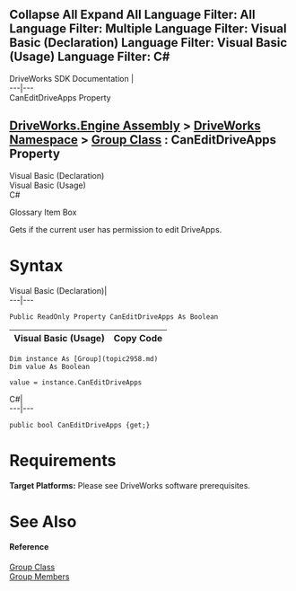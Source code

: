 Collapse All Expand All Language Filter: All  Language Filter: Multiple  Language Filter: Visual Basic (Declaration) Language Filter: Visual Basic (Usage) Language Filter: C#  
---  
DriveWorks SDK Documentation  |   
---|---  
CanEditDriveApps Property   
  
[DriveWorks.Engine Assembly](topic2156.md) > [DriveWorks Namespace](topic2159.md) > [Group Class](topic2958.md) : CanEditDriveApps Property  
---  
  
Visual Basic (Declaration)    
Visual Basic (Usage)    
C# 

Glossary Item Box

Gets if the current user has permission to edit DriveApps. 

# Syntax

Visual Basic (Declaration)|   
---|---  
      
    
    Public ReadOnly Property CanEditDriveApps As Boolean  
  
Visual Basic (Usage)| Copy Code  
---|---  
      
    
    Dim instance As [Group](topic2958.md)
    Dim value As Boolean
     
    value = instance.CanEditDriveApps  
  
C#|   
---|---  
      
    
    public bool CanEditDriveApps {get;}  
  
# Requirements

**Target Platforms:** Please see DriveWorks software prerequisites.

# See Also

#### Reference

[Group Class](topic2958.md)   
[Group Members](topic2959.md)


